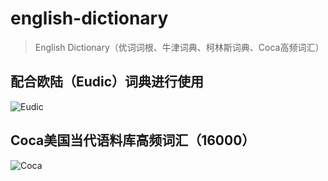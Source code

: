 # english-dictionary
> English Dictionary（优词词根、牛津词典、柯林斯词典、Coca高频词汇）

## 配合欧陆（Eudic）词典进行使用

![Eudic](https://cdn.jsdelivr.net/gh/OrcheInk/image/img/202212141923753.webp)

## Coca美国当代语料库高频词汇（16000）

![Coca](https://cdn.jsdelivr.net/gh/OrcheInk/image/img/202212141924853.webp)
